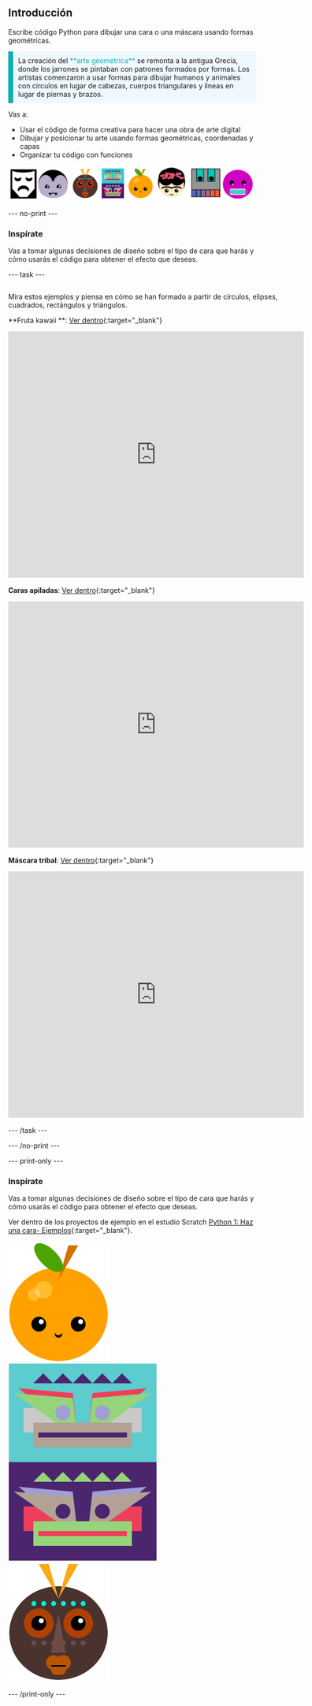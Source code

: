 ## Introducción

Escribe código Python para dibujar una cara o una máscara usando formas geométricas.

<p style="border-left: solid; border-width:10px; border-color: #0faeb0; background-color: aliceblue; padding: 10px;">
La creación del <span style="color: #0faeb0">**arte geométrica**</span> se remonta a la antigua Grecia, donde los jarrones se pintaban con patrones formados por formas. Los artistas comenzaron a usar formas para dibujar humanos y animales con círculos en lugar de cabezas, cuerpos triangulares y líneas en lugar de piernas y brazos.
</p>

Vas a:

+ Usar el código de forma creativa para hacer una obra de arte digital
+ Dibujar y posicionar tu arte usando formas geométricas, coordenadas y capas
+ Organizar tu código con funciones

![Ejemplos de diferentes caras.](images/strip.png)

--- no-print ---

### Inspírate

Vas a tomar algunas decisiones de diseño sobre el tipo de cara que harás y cómo usarás el código para obtener el efecto que deseas.

--- task ---
<div style="display: flex; flex-wrap: wrap">
<div style="flex-basis: 175px; flex-grow: 1">  

Mira estos ejemplos y piensa en cómo se han formado a partir de círculos, elipses, cuadrados, rectángulos y triángulos.

**Fruta kawaii **: [Ver dentro](https://trinket.io/python/6bad88800b){:target="_blank"}
<div class="trinket">
  <iframe src="https://trinket.io/embed/python/6bad88800b?outputOnly=true&start=result" width="600" height="500" frameborder="0" marginwidth="0" marginheight="0" allowfullscreen>
  </iframe>
</div>

**Caras apiladas**: [Ver dentro](https://trinket.io/python/f90794771c){:target="_blank"}
<div class="trinket">
  <iframe src="https://trinket.io/embed/python/f90794771c?outputOnly=true&start=result" width="600" height="500" frameborder="0" marginwidth="0" marginheight="0" allowfullscreen>
  </iframe>
</div>

**Máscara tribal**: [Ver dentro](https://trinket.io/python/b876d500ab){:target="_blank"}
<div class="trinket">
  <iframe src="https://trinket.io/embed/python/b876d500ab?outputOnly=true&start=result" width="600" height="500" frameborder="0" marginwidth="0" marginheight="0" allowfullscreen>
  </iframe>
</div>

</div>
</div>

--- /task ---

--- /no-print ---

--- print-only ---

### Inspírate

Vas a tomar algunas decisiones de diseño sobre el tipo de cara que harás y cómo usarás el código para obtener el efecto que deseas.

Ver dentro de los proyectos de ejemplo en el estudio Scratch [Python 1: Haz una cara- Ejemplos](https://trinket.io/library/folder/make-a-face-examples){:target="_blank"}.

![El área de salida del proyecto de fruta Kawaii.](images/smile.png) ![El área de salida del proyecto de caras apiladas.](images/stacked.png) ![El área de salida del proyecto de máscaras tribales.](images/tribal.png)

--- /print-only ---

